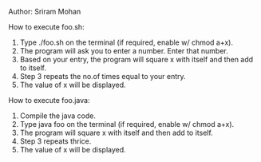 Author: Sriram Mohan

How to execute foo.sh:
  1. Type ./foo.sh on the terminal (if required, enable w/ chmod a+x).
  2. The program will ask you to enter a number. Enter that number.
  3. Based on your entry, the program will square x with itself and then add to itself.
  4. Step 3 repeats the no.of times equal to your entry.
  5. The value of x will be displayed.
  
How to execute foo.java:
  1. Compile the java code.
  2. Type java foo on the terminal (if required, enable w/ chmod a+x).
  3. The program will square x with itself and then add to itself.
  4. Step 3 repeats thrice.
  5. The value of x will be displayed.
